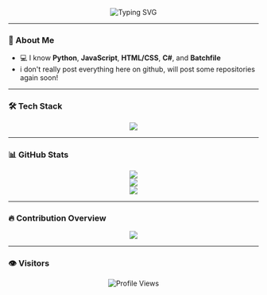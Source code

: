 <!-- GitHub Profile README -->

<p align="center">
  <img src="https://readme-typing-svg.demolab.com?font=Fira+Code&size=24&duration=3000&pause=1000&color=00F7FF&center=true&vCenter=true&width=435&lines=Hi+there!+I'm+Nymus573l!;Multi-language+Developer+%F0%9F%92%BB;I+code+in+Python%2C+JS%2C+C%23%2C+HTML%2FCSS+and+Batch!;Welcome+to+my+GitHub+profile!+%F0%9F%91%8B" alt="Typing SVG" />
</p>

---

### 🧠 About Me

- 💻 I know **Python**, **JavaScript**, **HTML/CSS**, **C#**, and **Batchfile**
- i don't really post everything here on github, will post some repositories again soon!

---

### 🛠️ Tech Stack

<p align="center">
  <img src="https://skillicons.dev/icons?i=python,js,html,css,cs,bash,github,git,vscode&theme=dark" />
</p>

---

### 📊 GitHub Stats

<p align="center">
  <img src="https://github-readme-stats.vercel.app/api?username=nymus573l&show_icons=true&theme=tokyonight&hide_border=true" />
  <br/>
  <img src="https://github-readme-streak-stats.herokuapp.com?user=nymus573l&theme=tokyonight&hide_border=true" />
  <br/>
  <img src="https://github-readme-stats.vercel.app/api/top-langs/?username=nymus573l&layout=compact&theme=tokyonight&hide_border=true" />
</p>

---

### 🔥 Contribution Overview

<p align="center">
  <img src="https://github-profile-summary-cards.vercel.app/api/cards/profile-details?username=nymus573l&theme=tokyonight" />
</p>

---

### 👁️ Visitors

<p align="center">
  <img src="https://komarev.com/ghpvc/?username=nymus573l&style=flat-square&color=00f7ff" alt="Profile Views" />
</p>


